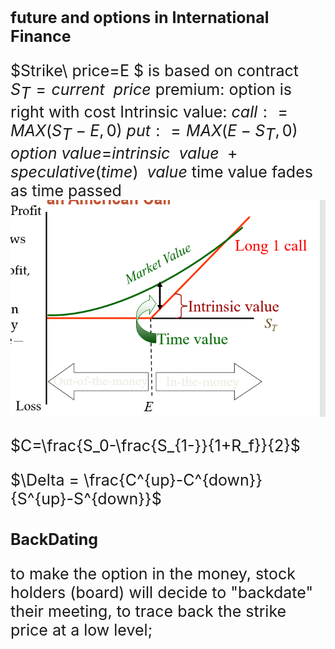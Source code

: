 #  future and options in International Finance
<style>
*{
    
    font-size:25px
}
</style>
$Strike\  price=E $ is based on contract
$S_T=current \ \ price$
premium: option is right with cost
Intrinsic value:
$call: =MAX(S_T-E,0)$
$put: =MAX(E-S_T,0)$
$option$ $value$$=$$intrinsic\ \ value\  + speculative(time)\ \  value$
time value fades as time passed
<img src="calloptionvalue.png">

$C=\frac{S_0-\frac{S_{1-}}{1+R_f}}{2}$

$\Delta = \frac{C^{up}-C^{down}}  {S^{up}-S^{down}}$

## BackDating
to make the option in the money, stock holders (board) will decide to "backdate" their meeting, to trace back the strike price at a low level;